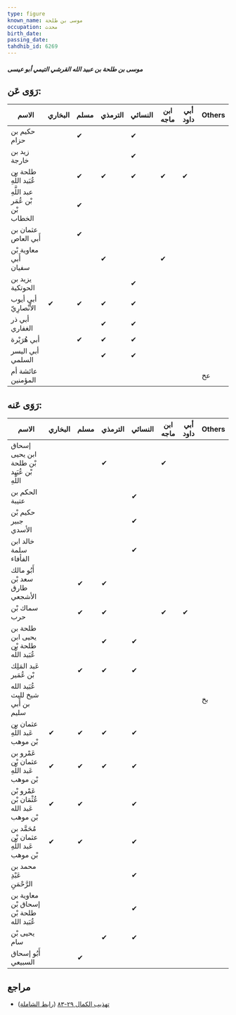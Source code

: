```yaml
---
type: figure
known_name: موسى بن طلحة
occupation: محدث
birth_date:
passing_date:
tahdhib_id: 6269
---
```

##### موسى بن طلحة بن عبيد الله القرشي التيمي أبو عيسى

## رَوَى عَن:
| الاسم                            | البخاري | مسلم | الترمذي | النسائي | ابن ماجه | أبي داود | Others |
| -------------------------------- | ------- | ---- | ------- | ------- | -------- | -------- | ------ |
| حكيم بن حزام                     |         | ✔    |         | ✔       |          |          |        |
| زيد بن خارجة                     |         |      |         | ✔       |          |          |        |
| طلحة بن عُبَيد اللَّهِ           |         | ✔    | ✔       | ✔       | ✔        | ✔        |        |
| عبد اللَّهِ بْن عُمَر بْن الخطاب |         | ✔    |         |         |          |          |        |
| عثمان بن أَبي العاص              |         | ✔    |         |         |          |          |        |
| معاوية بْن أَبي سفيان            |         |      | ✔       |         | ✔        |          |        |
| يزيد بن الحوتكية                 |         |      |         | ✔       |          |          |        |
| أبي أيوب الأَنْصارِيّ            | ✔       | ✔    | ✔       | ✔       |          |          |        |
| أبي ذر الغفاري                   |         |      | ✔       | ✔       |          |          |        |
| أبي هُرَيْرة                     |         | ✔    | ✔       | ✔       |          |          |        |
| أبي اليسر السلمي                 |         |      | ✔       | ✔       |          |          |        |
| عائشة أم المؤمنين                |         |      |         |         |          |          | عخ     |
## رَوَى عَنه:
| الاسم                                       | البخاري | مسلم | الترمذي | النسائي | ابن ماجه | أبي داود | Others |
| ------------------------------------------- | ------- | ---- | ------- | ------- | -------- | -------- | ------ |
| إسحاق ابن يحيى بْن طلحة بْن عُبَيد اللَّهِ  |         |      | ✔       |         | ✔        |          |        |
| الحكم بن عتيبة                              |         |      |         | ✔       |          |          |        |
| حكيم بْن جبير الأسدي                        |         |      |         | ✔       |          |          |        |
| خالد ابن سلمة الفأفاء                       |         |      |         | ✔       |          |          |        |
| أَبُو مالك سعد بْن طارق الأشجعي             |         | ✔    | ✔       |         |          |          |        |
| سماك بْن حرب                                |         | ✔    | ✔       |         | ✔        | ✔        |        |
| طلحة بن يحيى ابن طلحة بْن عُبَيد اللَّه     |         |      | ✔       | ✔       |          |          |        |
| عَبد المَلِك بْن عُمَير                     |         | ✔    | ✔       | ✔       |          |          |        |
| عُبَيد الله شيخ لليث بن أَبي سليم           |         |      |         |         |          |          | بخ     |
| عثمان بن عَبد اللَّهِ بْن موهب              | ✔       | ✔    | ✔       | ✔       |          |          |        |
| عَمْرو بن عثمان بْن عَبد اللَّهِ بْن موهب   | ✔       | ✔    | ✔       | ✔       |          |          |        |
| عَمْرو بْن عُثْمَان بْن عَبد الله بْن موهب  | ✔       | ✔    |         | ✔       |          |          |        |
| مُحَمَّد بن عثمان بْن عَبد اللَّهِ بْن موهب | ✔       | ✔    |         | ✔       |          |          |        |
| محمد بن عَبْدِ الرَّحْمَنِ                  |         |      |         | ✔       |          |          |        |
| معاوية بن إسحاق بْن طلحة بْن عُبَيد الله    |         |      |         | ✔       |          |          |        |
| يحيى بْن سام                                |         |      | ✔       | ✔       |          |          |        |
| أَبُو إسحاق السبيعي                         |         | ✔    |         |         |          |          |        |
## مراجع
- [تهذيب الكمال ٢٩-٨٣](obsidian://open?vault=Tahdhib-al-Kamal&file=Figures/٦٢٦٩-موسى%20بن%20طلحة%20بن%20عبيد%20الله%20القرشي%20التيمي%20أبو%20عيسى) ([رابط الشاملة](https://shamela.ws/book/3722/15654))